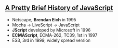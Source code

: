 ## [A Pretty Brief History of JavaScript](https://auth0.com/blog/a-brief-history-of-javascript/)
- Netscape, **Brendan Eich** in 1995
- Mocha -> LiveScript -> JavaScript
- **JScript** developed by Microsoft in 1996
- **ECMAScript**, ECMA-262, TC39, 1st in 1997
- ES3, 3rd in 1999, widely spread version
